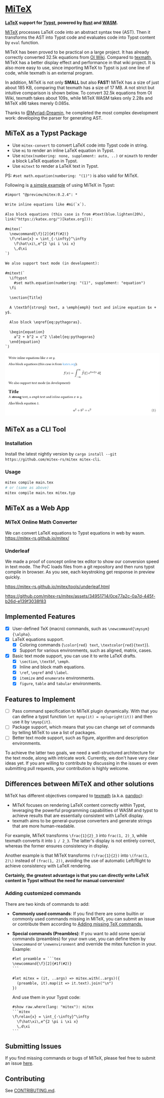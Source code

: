 # [MiTeX](https://github.com/mitex-rs/mitex)

**[LaTeX](https://www.latex-project.org/) support for [Typst](https://typst.app/), powered by [Rust](https://www.rust-lang.org/) and [WASM](https://webassembly.org/).**

[MiTeX](https://github.com/mitex-rs/mitex) processes LaTeX code into an abstract syntax tree (AST). Then it transforms the AST into Typst code and evaluates code into Typst content by `eval` function.

MiTeX has been proved to be practical on a large project. It has already correctly converted 32.5k equations from [OI Wiki](https://github.com/OI-wiki/OI-wiki). Compared to [texmath](https://github.com/jgm/texmath), MiTeX has a better display effect and performance in that wiki project. It is also more easy to use, since importing MiTeX to Typst is just one line of code, while texmath is an external program.

In addition, MiTeX is not only **SMALL** but also **FAST**! MiTeX has a size of just about 185 KB, comparing that texmath has a size of 17 MB. A not strict but intuitive comparison is shown below. To convert 32.5k equations from OI Wiki, texmath takes about 109s, while MiTeX WASM takes only 2.28s and MiTeX x86 takes merely 0.085s.

Thanks to [@Myriad-Dreamin](https://github.com/Myriad-Dreamin), he completed the most complex development work: developing the parser for generating AST.

## MiTeX as a Typst Package

- Use `mitex-convert` to convert LaTeX code into Typst code in string.
- Use `mi` to render an inline LaTeX equation in Typst.
- Use `mitex(numbering: none, supplement: auto, ..)` or `mimath` to render a block LaTeX equation in Typst.
- Use `mitext` to render a LaTeX text in Typst.

PS: `#set math.equation(numbering: "(1)")` is also valid for MiTeX.

Following is [a simple example](https://github.com/mitex-rs/mitex/blob/main/packages/mitex/examples/example.typ) of using MiTeX in Typst:

```typst
#import "@preview/mitex:0.2.4": *

Write inline equations like #mi(`x`).

Also block equations (this case is from #text(blue.lighten(20%), link("https://katex.org/")[katex.org])):

#mitex(`
  \newcommand{\f}[2]{#1f(#2)}
  \f\relax{x} = \int_{-\infty}^\infty
    \f\hat\xi\,e^{2 \pi i \xi x}
    \,d\xi
`)

We also support text mode (in development):

#mitext(`
  \iftypst
    #set math.equation(numbering: "(1)", supplement: "equation")
  \fi

  \section{Title}

  A \textbf{strong} text, a \emph{emph} text and inline equation $x + y$.

  Also block \eqref{eq:pythagoras}.

  \begin{equation}
    a^2 + b^2 = c^2 \label{eq:pythagoras}
  \end{equation}
`)
```

![example](packages/mitex/examples/example.png)

## MiTeX as a CLI Tool

### Installation

Install the latest nightly version by `cargo install --git https://github.com/mitex-rs/mitex mitex-cli`.

### Usage

```bash
mitex compile main.tex
# or (same as above)
mitex compile main.tex mitex.typ
```

## MiTeX as a Web App

### MiTeX Online Math Converter

We can convert LaTeX equations to Typst equations in web by wasm. https://mitex-rs.github.io/mitex/

### Underleaf

We made a proof of concept online tex editor to show our conversion speed in text mode. The PoC loads files from a git repository and then runs typst compile in browser. As you see, each keystroking get response in preview quickly.

https://mitex-rs.github.io/mitex/tools/underleaf.html

https://github.com/mitex-rs/mitex/assets/34951714/0ce77a2c-0a7d-445f-b26d-e139f3038f83

## Implemented Features

- [x] User-defined TeX (macro) commands, such as `\newcommand{\mysym}{\alpha}`.
- [x] LaTeX equations support.
  - [x] Coloring commands (`\color{red} text`, `\textcolor{red}{text}`).
  - [x] Support for various environments, such as aligned, matrix, cases.
- [x] Basic text mode support, you can use it to write LaTeX drafts.
  - [x] `\section`, `\textbf`, `\emph`.
  - [x] Inline and block math equations.
  - [x] `\ref`, `\eqref` and `\label`.
  - [x] `itemize` and `enumerate` environments.
  - [x] `figure`, `table` and `tabular` environments.

## Features to Implement

- [ ] Pass command specification to MiTeX plugin dynamically. With that you can define a typst function `let myop(it) = op(upright(it))` and then use it by `\myop{it}`.
- [ ] Package support, which means that you can change set of commands by telling MiTeX to use a list of packages.
- [ ] Better text mode support, such as figure, algorithm and description environments.

To achieve the latter two goals, we need a well-structured architecture for the text mode, along with intricate work. Currently, we don't have very clear ideas yet. If you are willing to contribute by discussing in the issues or even submitting pull requests, your contribution is highly welcome.

## Differences between MiTeX and other solutions

MiTeX has different objectives compared to [texmath](https://github.com/jgm/texmath) (a.k.a. [pandoc](https://pandoc.org/)):

- MiTeX focuses on rendering LaTeX content correctly within Typst, leveraging the powerful programming capabilities of WASM and typst to achieve results that are essentially consistent with LaTeX display.
- texmath aims to be general-purpose converters and generate strings that are more human-readable.

For example, MiTeX transforms `\frac{1}{2}_3` into `frac(1, 2)_3`, while texmath converts it into `1 / 2_3`. The latter's display is not entirely correct, whereas the former ensures consistency in display.

Another example is that MiTeX transforms `(\frac{1}{2})` into `\(frac(1, 2)\)` instead of `(frac(1, 2))`, avoiding the use of automatic Left/Right to achieve consistency with LaTeX rendering.

**Certainly, the greatest advantage is that you can directly write LaTeX content in Typst without the need for manual conversion!**

### Adding customized commands

There are two kinds of commands to add:

- **Commonly used commands**: If you find there are some builtin or commonly used commands missing in MiTeX, you can submit an issue or contribute them according to [Adding missing TeX commands.](./CONTRIBUTING.md#adding-missing-tex-commands)

- **Special commands (Preambles)**: If you want to add some special commands (preambles) for your own use, you can define them by `\newcommand` or `\newenvironment` and override the mitex function in your. Example:

  ````typ
  #let preamble = ```tex
  \newcommand{\f}[2]{#1f(#2)}
  ```

  #let mitex = (it, ..args) => mitex.with(..args)({
    (preamble, it).map(it => it.text).join("\n")
  })
  ````

  And use them in your Typst code:

  ````typ
  #show raw.where(lang: "mitex"): mitex
  ```mitex
  \f\relax{x} = \int_{-\infty}^\infty
    \f\hat\xi\,e^{2 \pi i \xi x}
    \,d\xi
  ```
  ````

## Submitting Issues

If you find missing commands or bugs of MiTeX, please feel free to submit an issue [here](https://github.com/mitex-rs/mitex/issues).

## Contributing

See [CONTRIBUTING.md](./CONTRIBUTING.md).
